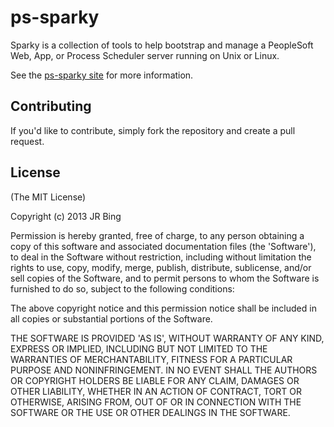 ps-sparky
=========

Sparky is a collection of tools to help bootstrap and manage a
PeopleSoft Web, App, or Process Scheduler server running on Unix or
Linux.  

See the [ps-sparky site](http://psadm.in/projects/sparky "ps-sparky") for
more information.

Contributing
------------
If you'd like to contribute, simply fork the repository and create a
pull request.

License
-------
(The MIT License)

Copyright (c) 2013 JR Bing

Permission is hereby granted, free of charge, to any person obtaining
a copy of this software and associated documentation files (the
'Software'), to deal in the Software without restriction, including
without limitation the rights to use, copy, modify, merge, publish,
distribute, sublicense, and/or sell copies of the Software, and to
permit persons to whom the Software is furnished to do so, subject to
the following conditions:

The above copyright notice and this permission notice shall be included
in all copies or substantial portions of the Software.

THE SOFTWARE IS PROVIDED 'AS IS', WITHOUT WARRANTY OF ANY KIND,
EXPRESS OR IMPLIED, INCLUDING BUT NOT LIMITED TO THE WARRANTIES OF
MERCHANTABILITY, FITNESS FOR A PARTICULAR PURPOSE AND NONINFRINGEMENT.
IN NO EVENT SHALL THE AUTHORS OR COPYRIGHT HOLDERS BE LIABLE FOR ANY
CLAIM, DAMAGES OR OTHER LIABILITY, WHETHER IN AN ACTION OF CONTRACT,
TORT OR OTHERWISE, ARISING FROM, OUT OF OR IN CONNECTION WITH THE
SOFTWARE OR THE USE OR OTHER DEALINGS IN THE SOFTWARE.

